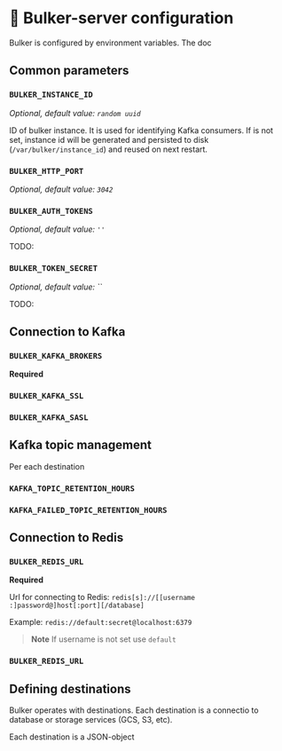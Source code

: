 # 🚚 Bulker-server configuration

Bulker is configured by environment variables. The doc

## Common parameters

### `BULKER_INSTANCE_ID`

*Optional, default value: `random uuid`*

ID of bulker instance. It is used for identifying Kafka consumers. If is not set,
instance id will be generated and persisted to disk (`/var/bulker/instance_id`) and
reused on next restart.

### `BULKER_HTTP_PORT`

*Optional, default value: `3042`*

### `BULKER_AUTH_TOKENS`

*Optional, default value: `''`*

TODO:

### `BULKER_TOKEN_SECRET`

*Optional, default value: ``*

TODO:

## Connection to Kafka

### `BULKER_KAFKA_BROKERS`

**Required**

### `BULKER_KAFKA_SSL`

### `BULKER_KAFKA_SASL`

## Kafka topic management

Per each destination

### `KAFKA_TOPIC_RETENTION_HOURS`

### `KAFKA_FAILED_TOPIC_RETENTION_HOURS`

## Connection to Redis

### `BULKER_REDIS_URL`

**Required**

Url for connecting to Redis: `redis[s]://[[username :]password@]host[:port][/database]`

Example: `redis://default:secret@localhost:6379`

> **Note**
> If username is not set use `default`

### `BULKER_REDIS_URL`


## Defining destinations

Bulker operates with destinations. Each destination is a connectio to database or storage services (GCS, S3, etc).

Each destination is a JSON-object 



